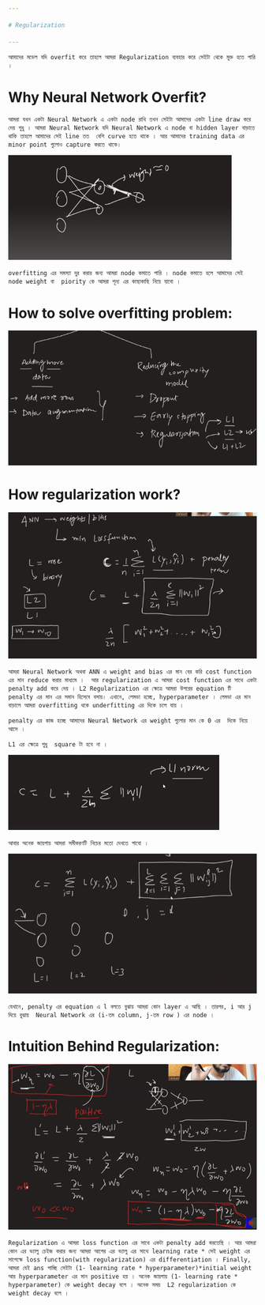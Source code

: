 ```yaml
---

# Regularization 

---
```


`আমাদের মডেল যদি overfit করে তাহলে আমরা Regularization ব্যবহার করে সেইটা থেকে মুক্ত হতে পারি । `


# Why Neural Network Overfit?

`আমরা যখন একটা Neural Network এ একটা node রাখি তখন সেইটা আমাদের একটা line draw করে দেয় শুধু । আমরা Neural Network যদি Neural Network এ node বা hidden layer বাড়াতে থাকি তাহলে আমাদের সেই line তত  বেশি curve হতে থাকে । আর আমাদের training data এর minor point গুলোও capture করতে থাকে।  `

![Alt text](img/image-144.png)


` overfitting এর সমস্যা দুর করার জন্য আমরা node কমাতে পারি । node কমাতে হলে আমাদের সেই node weight বা  piority কে আমরা শূন্য এর কাছাকাছি নিয়ে যাবো । `


# How to solve overfitting problem:

![Alt text](img/image-145.png)


# How regularization work?

![Alt text](img/image-146.png)

`আমরা Neural Network অথবা ANN এ weight and bias এর মান বের করি cost function এর মান reduce করার মাধ্যমে ।  আর regularization এ আমরা cost function এর সাথে একটা penalty add করে দেয় । L2 Regularization এর ক্ষেত্রে আমরা উপরের equation টি penalty এর মান এর সমান হিসেবে বসায়। এখানে, লেমডা হচ্ছে, hyperparameter । লেমডা এর মান বাড়ালে আমরা overfitting থকে underfitting এর দিকে চলে যায় ।  `

`penalty এর কাজ হচ্ছে আমাদের Neural Network এর weight গুলোর মান কে 0 এর  দিকে নিয়ে আসে । `

` L1 এর ক্ষেত্রে শুধু  square টা হবে না ।  `

![Alt text](img/image-147.png)


` আবার অনেক জায়গায় আমরা সমীকরণটি নিচের মতো দেখতে পাবো । `

![Alt text](img/image-148.png)

`যেখানে, penalty এর equation এ l বলতে বুঝায় আমরা কোন layer এ আছি । তারপর, i আর j দিয়ে বুঝায়  Neural Network এর (i-তম column, j-তম row ) এর node । `



# Intuition Behind Regularization:

![Alt text](img/image-149.png)

`Regularization এ আমরা loss function এর সাথে একটা penalty add করতেছি । আর আমরা কোন এর ভ্যালু চেইজ করার জন্য আমরা আগের এর ভ্যালু এর সাথে learning rate * সেই weight এর সাপেক্ষে loss function(with regularization) এর differentiation । Finally, আমরা যেই ans পাচ্ছি সেইটা (1- learning rate * hyperparameter)*initial weight আর hyperparameter এর মান positive হয় । অনেক জায়গায় (1- learning rate * hyperparameter) কে weight decay বলে । অনেক সময়  L2 regularization কে weight decay বলে । `




